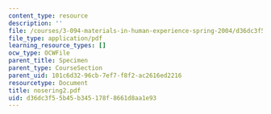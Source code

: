 ```yaml
---
content_type: resource
description: ''
file: /courses/3-094-materials-in-human-experience-spring-2004/d36dc3f55b45b345178f8661d8aa1e93_nosering2.pdf
file_type: application/pdf
learning_resource_types: []
ocw_type: OCWFile
parent_title: Specimen
parent_type: CourseSection
parent_uid: 101c6d32-96cb-7ef7-f8f2-ac2616ed2216
resourcetype: Document
title: nosering2.pdf
uid: d36dc3f5-5b45-b345-178f-8661d8aa1e93
---
```

